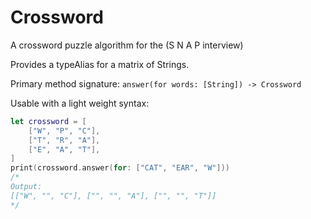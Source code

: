 # Crossword
A crossword puzzle algorithm for the (S N A P interview)

Provides a typeAlias for a matrix of Strings.  

Primary method signature: `answer(for words: [String]) -> Crossword`

Usable with a light weight syntax: 

```Swift
let crossword = [
    ["W", "P", "C"],
    ["T", "R", "A"],
    ["E", "A", "T"],
]
print(crossword.answer(for: ["CAT", "EAR", "W"]))
/*
Output: 
[["W", "", "C"], ["", "", "A"], ["", "", "T"]]
*/
```
